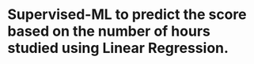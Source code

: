 # Supervised-ML to predict the score based on the number of hours studied using Linear Regression. 

